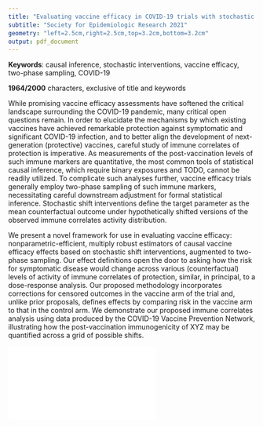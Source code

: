 ```yaml
---
title: "Evaluating vaccine efficacy in COVID-19 trials with stochastic interventional effects (SER 2021)"
subtitle: "Society for Epidemiologic Research 2021"
geometry: "left=2.5cm,right=2.5cm,top=3.2cm,bottom=3.2cm"
output: pdf_document
---
```


__Keywords__: causal inference, stochastic interventions, vaccine efficacy,
two-phase sampling, COVID-19

__1964/2000__ characters, exclusive of title and keywords

While promising vaccine efficacy assessments have softened the critical
landscape surrounding the COVID-19 pandemic, many critical open questions
remain. In order to elucidate the mechanisms by which existing vaccines have
achieved remarkable protection against symptomatic and significant COVID-19
infection, and to better align the development of next-generation (protective)
vaccines, careful study of immune correlates of protection is imperative. As
measurements of the post-vaccination levels of such immune markers are
quantitative, the most common tools of statistical causal inference, which
require binary exposures and TODO, cannot be readily utilized. To complicate
such analyses further, vaccine efficacy trials generally employ two-phase
sampling of such immune markers, necessitating careful downstream adjustment for
formal statistical inference. Stochastic shift interventions define the target
parameter as the mean counterfactual outcome under hypothetically shifted
versions of the observed immune correlates activity distribution.

We present a novel framework for use in evaluating vaccine efficacy:
nonparametric-efficient, multiply robust estimators of causal vaccine efficacy
effects based on stochastic shift interventions, augmented to two-phase
sampling. Our effect definitions open the door to asking how the risk for
symptomatic disease would change across various (counterfactual) levels of
activity of immune correlates of protection, similar, in principal, to
a dose-response analysis. Our proposed methodology incorporates corrections for
censored outcomes in the vaccine arm of the trial and, unlike prior proposals,
defines effects by comparing risk in the vaccine arm to that in the control arm.
We demonstrate our proposed immune correlates analysis using data produced by
the COVID-19 Vaccine Prevention Network, illustrating how the post-vaccination
immunogenicity of XYZ may be quantified across a grid of possible shifts.

![](./img/ve_summary_Day57bindSpike.pdf)

